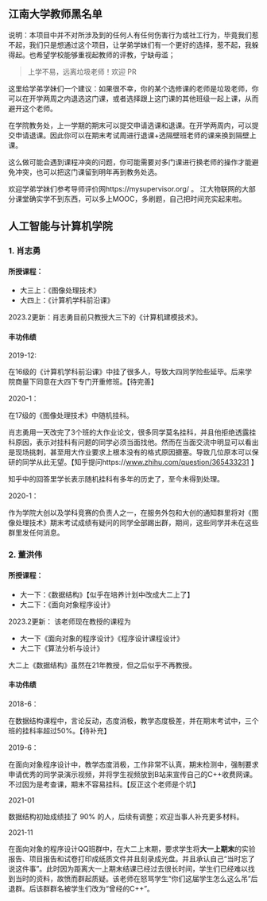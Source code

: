 ## 江南大学教师黑名单

说明：本项目中并不对所涉及到的任何人有任何伤害行为或社工行为，毕竟我们惹不起，我们只是想通过这个项目，让学弟学妹们有一个更好的选择，惹不起，我躲得起。也希望学校能够重视起教师的评教，宁缺毋滥；

> 上学不易，远离垃圾老师！欢迎 PR

这里给学弟学妹们一个建议：如果很不幸，你的某个选修课的老师是垃圾老师，你可以在开学两周之内退选这门课，或者选择跟上这门课的其他班级一起上课，从而避开这个老师。

在学院教务处，上一学期的期末可以提交申请选课和退课。在开学两周内，可以提交申请退课。因此你可以在期末考试周进行退课+选隔壁班老师的课来换到隔壁上课。

这么做可能会遇到课程冲突的问题，你可能需要对多门课进行换老师的操作才能避免冲突，也可以把这门课留到明年再到教务处选。

欢迎学弟学妹们参考导师评价网https://mysupervisor.org/ 。 江大物联网的大部分课堂确实学不到东西，可以多上MOOC，多刷题，自己把时间充实起来啦。

## 人工智能与计算机学院

### 1. 肖志勇

#### 所授课程：

- 大三上：《图像处理技术》
- 大四上：《计算机学科前沿课》

2023.2更新：肖志勇目前只教授大三下的《计算机建模技术》。

#### 丰功伟绩

2019-12:

在16级的《计算机学科前沿课》中挂了很多人，导致大四同学险些延毕。后来学院商量下同意在大四下专门开重修班。【待完善】

2020-1：

在17级的《图像处理技术》中随机挂科。

肖志勇用一天改完了3个班的大作业论文，很多同学莫名挂科，并且他拒绝透露挂科原因，表示对挂科有问题的同学必须当面找他。然而在当面交流中明显可以看出是现场挑刺，甚至用大作业要求上根本没有的格式原因搪塞。导致几位原本可以保研的同学从此无望。【知乎提问https://www.zhihu.com/question/365433231 】

知乎中的回答里学长表示随机挂科有多年的历史了，至今未得到处理。

2020-1：

作为学院大创以及学科竞赛的负责人之一，在服务外包和大创的通知群里将对《图像处理技术》期末考试成绩有疑问的同学全部踢出群，期间，这些同学并未在这些群里发任何消息。

### 2. 董洪伟

#### 所授课程：

- 大一下：《数据结构》【似乎在培养计划中改成大二上了】
- 大二下：《面向对象程序设计》

2023.2更新：
该老师现在教授的课程为
- 大一下《面向对象的程序设计》《程序设计课程设计》
- 大二下《算法分析与设计》

大二上《数据结构》虽然在21年教授，但之后似乎不再教授。

#### 丰功伟绩

2018-6：

在数据结构课程中，言论反动，态度消极，教学态度极差，并在期末考试中，三个班的挂科率超过50%。【待补充】

2019-6：

在面向对象程序设计中，教学态度消极，工作非常不认真，期末检测中，强制要求申请优秀的同学录演示视频，并将学生视频放到B站来宣传自己的C++收费网课。不过因为是考查课，期末不容易挂科。【反正这个老师是个坑】

2021-01

数据结构初始成绩挂了 90% 的人，后续有调整；欢迎当事人补充更多材料。

2021-11

在面向对象的程序设计QQ班群中，在大二上末期，要求学生将**大一上期末**的实验报告、项目报告和试卷打印成纸质文件并且刻录成光盘。并且承认自己“当时忘了说这件事”。此时因为距离大一上期末结课已经过去很长时间，学生们已经难以找到当时的资料，故愤而群起质疑。该老师在怒骂学生“你们这届学生怎么这么吊”后退群。后该群群名被学生们改为“曾经的C++”。

